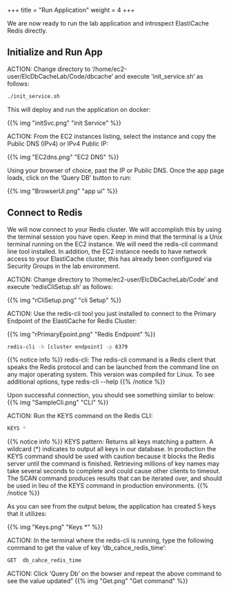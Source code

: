 +++
title = "Run Application"
weight = 4
+++

We are now ready to run the lab application and introspect ElastiCache Redis directly.

## Initialize and Run App


ACTION: Change directory to ‘/home/ec2-user/ElcDbCacheLab/Code/dbcache’ and execute ‘init_service.sh’ as follows:

```bash
./init_service.sh
```
This will deploy and run the application on docker:

{{% img "initSvc.png" "init Service" %}}

ACTION: From the EC2 instances listing, select the instance and copy the Public DNS (IPv4) or IPv4 Public IP:

{{% img "EC2dns.png" "EC2 DNS" %}}


Using your browser of choice, past the IP or Public DNS.  Once the app page loads, click on the ‘Query DB’ button to run:

{{% img "BrowserUI.png" "app ui" %}}

## Connect to Redis

We will now connect to your Redis cluster. We will accomplish this by using the terminal session you have open. Keep in mind that the terminal is a Unix terminal running on the EC2 instance.  We will need the redis-cli command line tool installed.  In addition, the EC2 instance needs to have network access to your ElastiCache cluster, this has already been configured via Security Groups in the lab environment.

ACTION: Change directory to ‘/home/ec2-user/ElcDbCacheLab/Code’ and execute ‘redisCliSetup.sh’ as follows:

{{% img "rCliSetup.png" "cli Setup" %}}

ACTION: Use the redis-cli tool you just installed to connect to the Primary Endpoint    of the ElastiCache for Redis Cluster:

{{% img "rPrimaryEpoint.png" "Redis Endpoint" %}}

```bash
redis-cli -h [cluster endpoint] -p 6379
```
{{% notice info %}}
redis-cli:
The redis-cli command is a Redis client that speaks the Redis protocol and can be launched from the command line on any major operating system. This version was compiled for Linux. To see additional options, type redis-cli --help
{{% /notice %}}


Upon successful connection, you should see something similar to below:
{{% img "SampleCli.png" "CLI" %}}


ACTION: Run the KEYS command on the Redis CLI:


```bash
KEYS *
```
{{% notice info %}}
KEYS pattern:
Returns all keys matching a pattern. A wildcard (*) indicates to output all keys in our database. In production the KEYS command should be used with caution because it blocks the Redis server until the command is finished. Retrieving millions of key names may take several seconds to complete and could cause other clients to timeout. The SCAN command produces results that can be iterated over, and should be used in lieu of the KEYS command in production environments.
{{% /notice %}}



As you can see from the output below, the application has created 5 keys that it utilizes:

{{% img "Keys.png" "Keys *" %}}

ACTION: In the terminal where the redis-cli is running, type the following command to get the value of key ‘db_cahce_redis_time’:

```bash
GET  db_cahce_redis_time
```

ACTION: Click ‘Query Db’ on the bowser and repeat the above command to see the value updated”
{{% img "Get.png" "Get command" %}}
